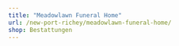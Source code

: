 ```yaml
---
title: "Meadowlawn Funeral Home"
url: /new-port-richey/meadowlawn-funeral-home/
shop: Bestattungen
---
```

